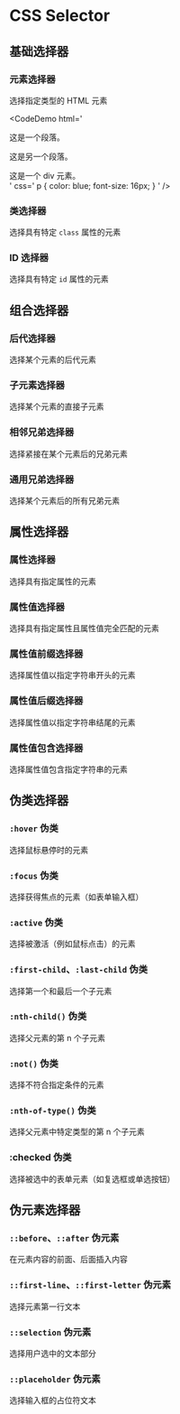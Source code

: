 # CSS Selector

## 基础选择器

### 元素选择器

选择指定类型的 HTML 元素

<CodeDemo
html='

  <p>这是一个段落。</p>
  <p>这是另一个段落。</p>
  <div>这是一个 div 元素。</div>
'
css='
p {
color: blue;
font-size: 16px;
}
'
/>

### 类选择器

选择具有特定 `class` 属性的元素

<CodeDemo 
  html='
    <p class="highlight">这是一个高亮的段落。</p>
    <p>这是一个普通段落。</p>
    <div class="highlight">这是一个高亮的 div。</div>
  '
  css='
    .highlight {
      background-color: yellow;
      padding: 10px;
    }
  '
/>

### ID 选择器

选择具有特定 `id` 属性的元素

<CodeDemo 
  html='
    <div id="header">这是页面的标题。</div>
    <p>这是一个普通段落。</p>
    <div>这是一个普通 div。</div>
  '
  css='
    #header {
      font-size: 24px;
      font-weight: bold;
      color: green;
    }
  '
/>

## 组合选择器

### 后代选择器

选择某个元素的后代元素

<CodeDemo 
  html='
    <div>
      <p>这是一个在 div 内的段落。</p>
      <p>这是另一个在 div 内的段落。</p>
    </div>
    <p>这是一个不在 div 内的段落。</p>
  '
  css='
    div p {
      color: blue;
    }
  '
/>

### 子元素选择器

选择某个元素的直接子元素

<CodeDemo 
  html='
    <ul>
      <li>列表项 1</li>
      <li>列表项 2</li>
      <ol>
        <li>嵌套列表项 1</li>
        <li>嵌套列表项 2</li>
      </ol>
    </ul>
  '
  css='
    ul > li {
      color: green;
    }
  '
/>

### 相邻兄弟选择器

选择紧接在某个元素后的兄弟元素

<CodeDemo 
  html='
    <h1>这是一个标题</h1>
    <p>这是紧接在标题后的段落。</p>
    <p>这是另一个段落。</p>
  '
  css='
    h1 + p {
      color: red;
    }
  '
/>

### 通用兄弟选择器

选择某个元素后的所有兄弟元素

<CodeDemo
  html='
    <h1>这是一个标题</h1>
    <p>这是标题后的第一个段落。</p>
    <p>这是标题后的第二个段落。</p>
    <div>这是一个 div 元素。</div>
    <p>这是标题后的第三个段落。</p>
  '
  css='
    h1 ~ p {
      color: purple;
    }
  '
/>

## 属性选择器

### 属性选择器

选择具有指定属性的元素

<CodeDemo
  html='
    <p title="paragraph">这是一个带有 title 属性的段落。</p>
    <p>这是一个普通段落。</p>
    <a href="#" title="link">这是一个带有 title 属性的链接。</a>
  '
  css='
    [title] {
      color: blue;
    }
  '
/>

### 属性值选择器

选择具有指定属性且属性值完全匹配的元素

<CodeDemo 
  html='
    <input type="text" placeholder="输入文本">
    <input type="submit" value="提交">
    <input type="button" value="按钮">
  '
  css='
    input[type="submit"] {
      background-color: green;
      color: white;
    }
  '
/>

### 属性值前缀选择器

选择属性值以指定字符串开头的元素

<CodeDemo 
  html='
    <a href="https://example.com">这是一个 HTTPS 链接。</a>
    <a href="http://example.com">这是一个 HTTP 链接。</a>
    <a href="/about">这是一个相对链接。</a>
  '
  css='
    a[href^="https://"] {
      color: red;
    }
  '
/>

### 属性值后缀选择器

选择属性值以指定字符串结尾的元素

<CodeDemo 
  html='
    <img src="image1.png" alt="PNG 图片">
    <img src="image2.jpg" alt="JPG 图片">
    <img src="image3.png" alt="另一个 PNG 图片">
  '
  css='
    img[src$=".png"] {
      border: 2px solid blue;
    }
  '
/>

### 属性值包含选择器

选择属性值包含指定字符串的元素

<CodeDemo 
  html='
    <button class="btn-primary">主要按钮</button>
    <button class="btn-secondary">次要按钮</button>
    <button class="submit-btn">提交按钮</button>
    <button class="cancel">取消按钮</button>
  '
  css='
    [class*="btn"] {
      padding: 10px;
      background-color: yellow;
    }
  '
/>

## 伪类选择器

### `:hover` 伪类

选择鼠标悬停时的元素

<CodeDemo 
  html='
    <button>悬停我</button>
  '
  css='
    button:hover {
      background-color: yellow;
    }
  '
/>

### `:focus` 伪类

选择获得焦点的元素（如表单输入框）

<CodeDemo 
  html='
    <input type="text" placeholder="点击我" />
  '
  css='
    /* 输入框获得焦点时改变边框颜色 */
    input:focus {
      border: 2px solid blue;
    }
  '
/>

### `:active` 伪类

选择被激活（例如鼠标点击）的元素

<CodeDemo 
  html='
    <button>点击我</button>
  '
  css='
    /* 点击按钮时改变背景色 */
    button:active {
      background-color: red;
    }
  '
/>

### `:first-child`、`:last-child` 伪类

选择第一个和最后一个子元素

<CodeDemo 
  html='
    <ul>
      <li>第一个列表项</li>
      <li>第二个列表项</li>
      <li>第三个列表项</li>
    </ul>
  '
  css='
    /* 选择第一个 <li> 元素 */
    li:first-child {
      color: green;
    }
    li:last-child {
      color: purple;
    }
  '
/>

### `:nth-child()` 伪类

选择父元素的第 n 个子元素

<CodeDemo 
  html='
    <ul>
      <li>第一个列表项</li>
      <li>第二个列表项</li>
      <li>第三个列表项</li>
      <li>第四个列表项</li>
    </ul>
  '
  css='
    /* 选择第二个 <li> 元素 */
    li:nth-child(2) {
      color: orange;
    }
    /* 选择所有偶数位置的 <li> 元素 */
    li:nth-child(even) {
      background-color: #f0f0f0;
    }
  '
/>


### `:not()` 伪类

选择不符合指定条件的元素

<CodeDemo 
  html='
    <p>这是一个段落。</p>
    <div>这是一个 div。</div>
    <span>这是一个 span。</span>
  '
  css='
    /* 选择所有不是 <p> 的元素 */
    :not(p) {
      font-weight: bold;
    }
  '
/>

### `:nth-of-type()` 伪类

选择父元素中特定类型的第 n 个子元素

<CodeDemo 
  html='
    <p>第一个段落。</p>
    <div>这是一个 div。</div>
    <p>第二个段落。</p>
    <p>第三个段落。</p>
  '
  css='
    /* 选择第二个 <p> 元素 */
    p:nth-of-type(2) {
      color: red;
    }
  '
/>

### :checked 伪类

选择被选中的表单元素（如复选框或单选按钮）

<CodeDemo 
  html='
    <input type="checkbox" id="check">
    <label for="check">选中我</label>
  '
  css='
    /* 选中复选框时改变标签颜色 */
    input:checked + label {
      color: green;
    }
  '
/>

## 伪元素选择器

### `::before`、`::after` 伪元素

在元素内容的前面、后面插入内容

<CodeDemo 
  html='
    <p>这是一个段落。</p>
    <p>这是另一个段落。</p>
  '
  css='
    /* 在 <p> 元素内容前插入一个图标 */
    p::before {
      content: "🌟";
      margin-right: 5px;
    }
    /* 在 <p> 元素内容后插入一个图标 */
    p::after {
      content: "✅";
      margin-left: 5px;
    }
  '
/>

### `::first-line`、`::first-letter` 伪元素

选择元素第一行文本

<CodeDemo 
  html='
    <p>这是一个段落。这段文字的第一行会被加粗并变为蓝色。</p>
    <p>这是另一个段落。它的第一行也会被加粗并变为蓝色。</p>
  '
  css='
    /* 选择 <p> 元素的第一行文本 */
    p::first-line {
      font-weight: bold;
      color: blue;
    }
    /* 选择 <p> 元素的第一个字母 */
    p::first-letter {
      font-size: 24px;
      color: red;
      font-weight: bold;
    }
  '
/>

### `::selection` 伪元素

选择用户选中的文本部分

<CodeDemo 
  html='
    <p>尝试选中这段文本。</p>
    <p>再试试选中这段文本。</p>
  '
  css='
    /* 设置用户选中文本的样式 */
    ::selection {
      background-color: yellow;
      color: red;
    }
  '
/>

### `::placeholder` 伪元素

选择输入框的占位符文本

<CodeDemo 
  html='
    <input type="text" placeholder="请输入内容">
  '
  css='
    /* 设置输入框占位符的样式 */
    input::placeholder {
      color: gray;
      font-style: italic;
    }
  '
/>
